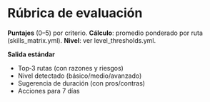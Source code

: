 # Rúbrica de evaluación

**Puntajes** (0–5) por criterio. **Cálculo**: promedio ponderado por ruta (skills_matrix.yml). **Nivel**: ver level_thresholds.yml.

**Salida estándar**
- Top‑3 rutas (con razones y riesgos)
- Nivel detectado (básico/medio/avanzado)
- Sugerencia de duración (con pros/contras)
- Acciones para 7 días